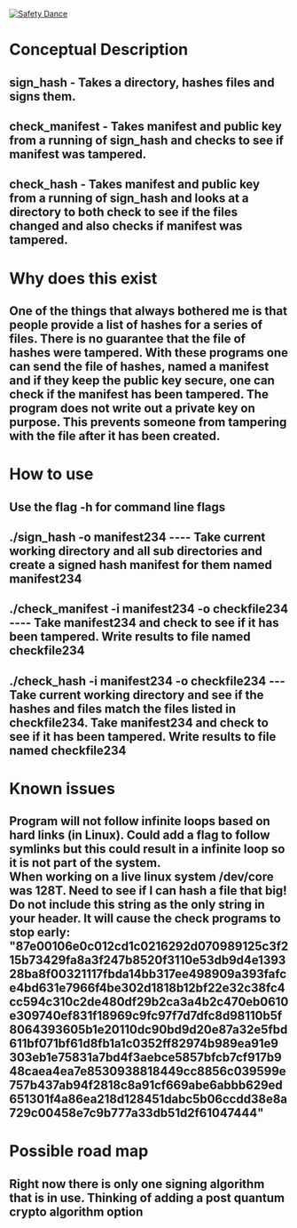 [![Safety Dance](https://img.shields.io/badge/unsafe-forbidden-success.svg)](https://github.com/rust-secure-code/safety-dance/)
<BR>

<h1>Conceptual Description</h1>
<h2>sign_hash - Takes a directory, hashes files and signs them.<br></h2>
<h2>check_manifest - Takes manifest and public key from a running of sign_hash and checks to see if manifest was tampered.<br></h2>
<h2>check_hash - Takes manifest and public key from a running of sign_hash and looks at a directory to both check to see if the files changed and also checks if manifest was tampered.<br></h2>

<h1>Why does this exist<br></h1>
<h2>One of the things that always bothered me is that people provide a list of hashes for a series of files. There is no guarantee that the file of hashes were tampered. With these programs one can send the file of hashes, named a manifest and if they keep the public key secure, one can check if the manifest has been tampered. The program does not write out a private key on purpose. This prevents someone from tampering with the file after it has been created. <br></h2>

<h1> How to use <br></h1>
<h2> Use the flag -h for command line flags <br></h2>

<h2> ./sign_hash -o manifest234   ---- Take current working directory and all sub directories and create a signed hash manifest for them named manifest234</h2>
<h2> ./check_manifest -i manifest234 -o checkfile234  ---- Take manifest234 and check to see if it has been tampered. Write results to file named checkfile234</h2>
<h2> ./check_hash -i manifest234 -o checkfile234 --- Take current working directory and see if the hashes and files match the files listed in checkfile234. Take manifest234 and check to see if it has been tampered. Write results to file named checkfile234</h2>

<h1> Known issues <br></h1>
<h2> Program will not follow infinite loops based on hard links (in Linux). Could add a flag to follow symlinks but this could result in a infinite loop so it is not part of the system.<br>
<b2> When working on a live linux system /dev/core was 128T. Need to see if I can hash a file that big!<br>
<b2> Do not include this string as the only string in your header. It will cause the check programs to stop early:
"87e00106e0c012cd1c0216292d070989125c3f215b73429fa8a3f247b8520f3110e53db9d4e139328ba8f00321117fbda14bb317ee498909a393fafce4bd631e7966f4be302d1818b12bf22e32c38fc4cc594c310c2de480df29b2ca3a4b2c470eb0610e309740ef831f18969c9fc97f7d7dfc8d98110b5f8064393605b1e20110dc90bd9d20e87a32e5fbd611bf071bf61d8fb1a1c0352ff82974b989ea91e9
303eb1e75831a7bd4f3aebce5857bfcb7cf917b948caea4ea7e8530938818449cc8856c039599e757b437ab94f2818c8a91cf669abe6abbb629ed651301f4a86ea218d128451dabc5b06ccdd38e8a729c00458e7c9b777a33db51d2f61047444"</h2>


<h1>Possible road map <br></h1>
<h2>Right now there is only one signing algorithm that is in use. Thinking of adding a post quantum crypto algorithm option<br></h2>
